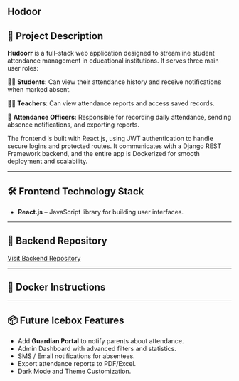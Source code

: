 ## Hodoor

## 📌 Project Description

**Hudoorr** is a full-stack web application designed to streamline student attendance management in educational institutions. It serves three main user roles:

🧑‍🎓 **Students**: Can view their attendance history and receive notifications when marked absent.

🧑‍🏫 **Teachers**: Can view attendance reports and access saved records.

🛂 **Attendance Officers**: Responsible for recording daily attendance, sending absence notifications, and exporting reports.

The frontend is built with React.js, using JWT authentication to handle secure logins and protected routes. It communicates with a Django REST Framework backend, and the entire app is Dockerized for smooth deployment and scalability.

---
## 🛠️ Frontend Technology Stack

- **React.js** – JavaScript library for building user interfaces.

---
## 🔗 Backend Repository

[Visit Backend Repository ](https://github.com/Sadeemamri2/backend)

---

## 🐳 Docker Instructions

---

## 📦 Future Icebox Features

- Add **Guardian Portal** to notify parents about attendance.
- Admin Dashboard with advanced filters and statistics.
- SMS / Email notifications for absentees.
- Export attendance reports to PDF/Excel.
- Dark Mode and Theme Customization.